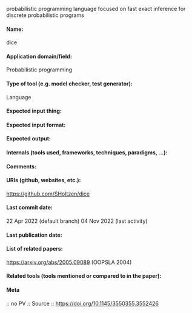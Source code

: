 probabilistic programming language focused on fast exact inference for discrete probabilistic programs

#### Name:
dice

#### Application domain/field:
Probabilistic programming

#### Type of tool (e.g. model checker, test generator):
Language

#### Expected input thing:

#### Expected input format:

#### Expected output:

#### Internals (tools used, frameworks, techniques, paradigms, ...):

#### Comments:

#### URIs (github, websites, etc.):
https://github.com/SHoltzen/dice

#### Last commit date:
22 Apr 2022 (default branch)
04 Nov 2022 (last activity)

#### Last publication date:

#### List of related papers:
https://arxiv.org/abs/2005.09089 (OOPSLA 2004)

#### Related tools (tools mentioned or compared to in the paper):

#### Meta
:: no PV
:: Source :: https://doi.org/10.1145/3550355.3552426
